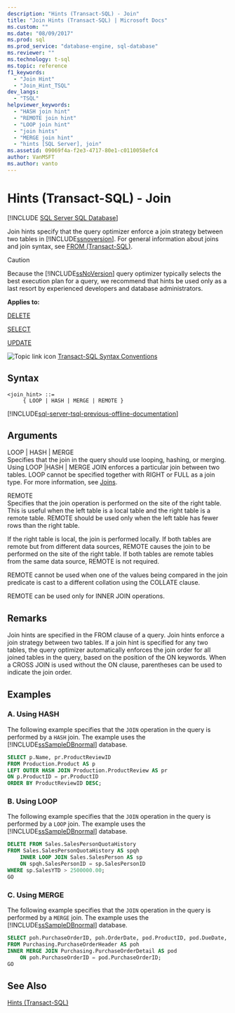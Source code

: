 ```yaml
---
description: "Hints (Transact-SQL) - Join"
title: "Join Hints (Transact-SQL) | Microsoft Docs"
ms.custom: ""
ms.date: "08/09/2017"
ms.prod: sql
ms.prod_service: "database-engine, sql-database"
ms.reviewer: ""
ms.technology: t-sql
ms.topic: reference
f1_keywords: 
  - "Join Hint"
  - "Join_Hint_TSQL"
dev_langs: 
  - "TSQL"
helpviewer_keywords: 
  - "HASH join hint"
  - "REMOTE join hint"
  - "LOOP join hint"
  - "join hints"
  - "MERGE join hint"
  - "hints [SQL Server], join"
ms.assetid: 09069f4a-f2e3-4717-80e1-c0110058efc4
author: VanMSFT
ms.author: vanto
---
```

# Hints (Transact-SQL) - Join
[!INCLUDE [SQL Server SQL Database](../../includes/applies-to-version/sql-asdb.md)]

  Join hints specify that the query optimizer enforce a join strategy between two tables in [!INCLUDE[ssnoversion](../../includes/ssnoversion-md.md)]. For general information about joins and join syntax, see [FROM &#40;Transact-SQL&#41;](../../t-sql/queries/from-transact-sql.md).  
  
> [!CAUTION]  
>  Because the [!INCLUDE[ssNoVersion](../../includes/ssnoversion-md.md)] query optimizer typically selects the best execution plan for a query, we recommend that hints be used only as a last resort by experienced developers and database administrators.
  
 **Applies to:**  
  
 [DELETE](../../t-sql/statements/delete-transact-sql.md)  
  
 [SELECT](../../t-sql/queries/select-transact-sql.md)  
  
 [UPDATE](../../t-sql/queries/update-transact-sql.md)  
  
 ![Topic link icon](../../database-engine/configure-windows/media/topic-link.gif "Topic link icon") [Transact-SQL Syntax Conventions](../../t-sql/language-elements/transact-sql-syntax-conventions-transact-sql.md)  
  
## Syntax  
  
```syntaxsql
<join_hint> ::=   
     { LOOP | HASH | MERGE | REMOTE }  
```  
  
[!INCLUDE[sql-server-tsql-previous-offline-documentation](../../includes/sql-server-tsql-previous-offline-documentation.md)]

## Arguments
 LOOP \| HASH \| MERGE  
 Specifies that the join in the query should use looping, hashing, or merging. Using LOOP |HASH | MERGE JOIN enforces a particular join between two tables. LOOP cannot be specified together with RIGHT or FULL as a join type. For more information, see [Joins](../../relational-databases/performance/joins.md).
  
 REMOTE  
 Specifies that the join operation is performed on the site of the right table. This is useful when the left table is a local table and the right table is a remote table. REMOTE should be used only when the left table has fewer rows than the right table.  
  
 If the right table is local, the join is performed locally. If both tables are remote but from different data sources, REMOTE causes the join to be performed on the site of the right table. If both tables are remote tables from the same data source, REMOTE is not required.  
  
 REMOTE cannot be used when one of the values being compared in the join predicate is cast to a different collation using the COLLATE clause.  
  
 REMOTE can be used only for INNER JOIN operations.  
  
## Remarks  
 Join hints are specified in the FROM clause of a query. Join hints enforce a join strategy between two tables. If a join hint is specified for any two tables, the query optimizer automatically enforces the join order for all joined tables in the query, based on the position of the ON keywords. When a CROSS JOIN is used without the ON clause, parentheses can be used to indicate the join order.  
  
## Examples  
  
### A. Using HASH  
 The following example specifies that the `JOIN` operation in the query is performed by a `HASH` join. The example uses the [!INCLUDE[ssSampleDBnormal](../../includes/sssampledbnormal-md.md)] database.  
  
```sql
SELECT p.Name, pr.ProductReviewID  
FROM Production.Product AS p  
LEFT OUTER HASH JOIN Production.ProductReview AS pr  
ON p.ProductID = pr.ProductID  
ORDER BY ProductReviewID DESC;  
```  
  
### B. Using LOOP  
 The following example specifies that the `JOIN` operation in the query is performed by a `LOOP` join. The example uses the [!INCLUDE[ssSampleDBnormal](../../includes/sssampledbnormal-md.md)] database.  
  
```sql
DELETE FROM Sales.SalesPersonQuotaHistory   
FROM Sales.SalesPersonQuotaHistory AS spqh  
    INNER LOOP JOIN Sales.SalesPerson AS sp  
    ON spqh.SalesPersonID = sp.SalesPersonID  
WHERE sp.SalesYTD > 2500000.00;  
GO  
```  
  
### C. Using MERGE  
 The following example specifies that the `JOIN` operation in the query is performed by a `MERGE` join. The example uses the [!INCLUDE[ssSampleDBnormal](../../includes/sssampledbnormal-md.md)] database.  
  
```sql
SELECT poh.PurchaseOrderID, poh.OrderDate, pod.ProductID, pod.DueDate, poh.VendorID   
FROM Purchasing.PurchaseOrderHeader AS poh  
INNER MERGE JOIN Purchasing.PurchaseOrderDetail AS pod   
    ON poh.PurchaseOrderID = pod.PurchaseOrderID;  
GO  
```  
  
## See Also  
 [Hints &#40;Transact-SQL&#41;](../../t-sql/queries/hints-transact-sql.md)  
  
  
